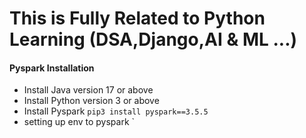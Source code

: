 # This is Fully Related to Python Learning (DSA,Django,AI & ML ...)

#### Pyspark Installation
- Install Java version 17 or above
- Install Python version 3 or above
- Install Pyspark `pip3 install pyspark==3.5.5`
- setting up env to pyspark `